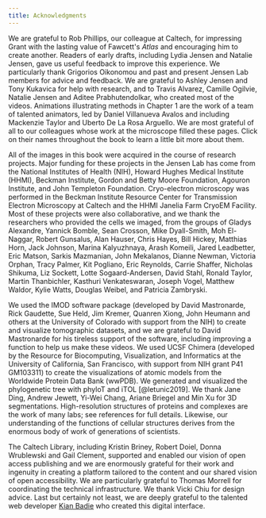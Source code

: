 ```yaml
---
title: Acknowledgments
---
```

We are grateful to Rob Phillips, our colleague at Caltech, for impressing Grant with the lasting value of Fawcett's *Atlas* and encouraging him to create another. Readers of early drafts, including Lydia Jensen and Natalie Jensen, gave us useful feedback to improve this experience. We particularly thank Grigorios Oikonomou and past and present Jensen Lab members for advice and feedback. We are grateful to Ashley Jensen and Tony Kukavica for help with research, and to Travis Alvarez, Camille Ogilvie, Natalie Jensen and Aditee Prabhutendolkar, who created most of the videos. Animations illustrating methods in Chapter 1 are the work of a team of talented animators, led by Daniel Villanueva Avalos and including Mackenzie Taylor and Uberto De La Rosa Arguello. We are most grateful of all to our colleagues whose work at the microscope filled these pages. Click on their names throughout the book to learn a little bit more about them.

All of the images in this book were acquired in the course of research projects. Major funding for these projects in the Jensen Lab has come from the National Institutes of Health (NIH), Howard Hughes Medical Institute (HHMI), Beckman Institute, Gordon and Betty Moore Foundation, Agouron Institute, and John Templeton Foundation. Cryo-electron microscopy was performed in the Beckman Institute Resource Center for Transmission Electron Microscopy at Caltech and the HHMI Janelia Farm CryoEM Facility. Most of these projects were also collaborative, and we thank the researchers who provided the cells we imaged, from the groups of Gladys Alexandre, Yannick Bomble, Sean Crosson, Mike Dyall-Smith, Moh El-Naggar, Robert Gunsalus, Alan Hauser, Chris Hayes, Bill Hickey, Matthias Horn, Jack Johnson, Marina Kalyuzhnaya, Arash Komeili, Jared Leadbetter, Eric Matson, Sarkis Mazmanian, John Mekalanos, Dianne Newman, Victoria Orphan, Tracy Palmer, Kit Pogliano, Eric Reynolds, Carrie Shaffer, Nicholas Shikuma, Liz Sockett, Lotte Sogaard-Andersen, David Stahl, Ronald Taylor, Martin Thanbichler, Kasthuri Venkateswaran, Joseph Vogel, Matthew Waldor, Kylie Watts, Douglas Weibel, and Patricia Zambryski.

We used the IMOD software package (developed by David Mastronarde, Rick Gaudette, Sue Held, Jim Kremer, Quanren Xiong, John Heumann and others at the University of Colorado with support from the NIH) to create and visualize tomographic datasets, and we are grateful to David Mastronarde for his tireless support of the software, including improving a function to help us make these videos. We used UCSF Chimera (developed by the Resource for Biocomputing, Visualization, and Informatics at the University of California, San Francisco, with support from NIH grant P41 GM103311) to create the visualizations of atomic models from the Worldwide Protein Data Bank (wwPDB). We generated and visualized the phylogenetic tree with phyloT and iTOL [@letunic2019]. We thank Jane Ding, Andrew Jewett, Yi-Wei Chang, Ariane Briegel and Min Xu for 3D segmentations. High-resolution structures of proteins and complexes are the work of many labs; see references for full details. Likewise, our understanding of the functions of cellular structures derives from the enormous body of work of generations of scientists.

The Caltech Library, including Kristin Briney, Robert Doiel, Donna Wrublewski and Gail Clement, supported and enabled our vision of open access publishing and we are enormously grateful for their work and ingenuity in creating a platform tailored to the content and our shared vision of open accessibility. We are particularly grateful to Thomas Morrell for coordinating the technical infrastructure. We thank Vicki Chiu for design advice. Last but certainly not least, we are deeply grateful to the talented web developer <a href="https://www.linkedin.com/in/kian-badie-1b8829151/" target="_blank">Kian Badie</a> who created this digital interface.
